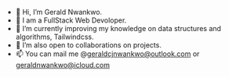 - 👋 Hi, I’m Gerald Nwankwo. 
- 👀 I am a FullStack Web Devoloper.
- 🌱 I’m currently improving my knowledge on data structures and algorithms, Tailwindcss.
- 💞️ I’m also open to collaborations on projects.
- 📫 You can mail me  @geraldcjnwankwo@outlook.com or geraldnwankwo@icloud.com 

<!---
Ceejaycodez/Ceejaycodez is a ✨ special ✨ repository because its `README.md` (this file) appears on your GitHub profile.
You can click the Preview link to take a look at your changes.
--->
